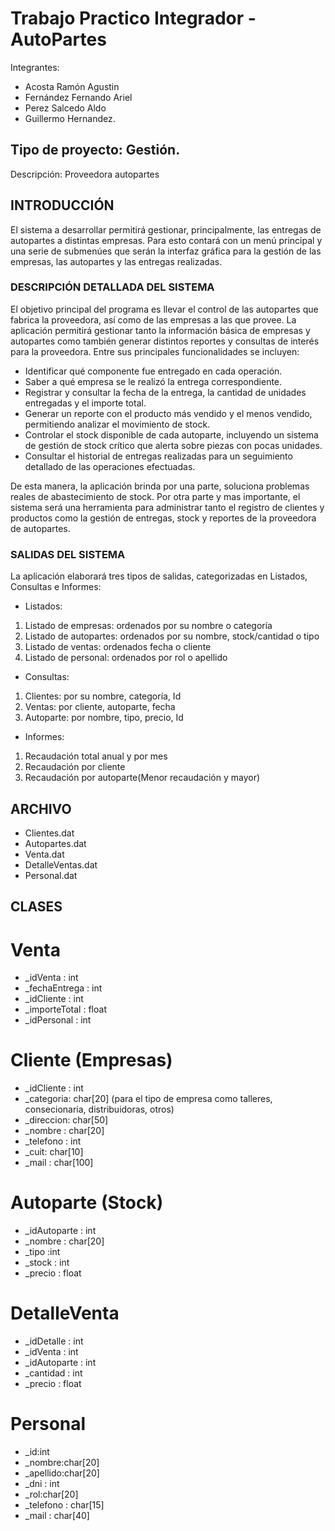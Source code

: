 # Trabajo Practico Integrador - AutoPartes

Integrantes:  
- Acosta Ramón Agustin 
- Fernández Fernando Ariel
- Perez Salcedo Aldo
- Guillermo Hernandez.

## Tipo de proyecto: Gestión.

Descripción: Proveedora autopartes
## INTRODUCCIÓN
El sistema a desarrollar permitirá gestionar, principalmente, las entregas de autopartes a distintas empresas. Para esto contará con un menú principal y una serie de submenúes que serán la interfaz gráfica para la gestión de las empresas, las autopartes y las entregas realizadas.

### DESCRIPCIÓN DETALLADA DEL SISTEMA
El objetivo principal del programa es llevar el control de las autopartes que fabrica la proveedora, así como de las empresas a las que provee.
La aplicación permitirá gestionar tanto la información básica de empresas y autopartes como también generar distintos reportes y consultas de interés para la proveedora.
Entre sus principales funcionalidades se incluyen:

- Identificar qué componente fue entregado en cada operación.
- Saber a qué empresa se le realizó la entrega correspondiente.
- Registrar y consultar la fecha de la entrega, la cantidad de unidades entregadas y el importe total.
- Generar un reporte con el producto más vendido y el menos vendido, permitiendo analizar el movimiento de stock.
- Controlar el stock disponible de cada autoparte, incluyendo un sistema de gestión de stock crítico que alerta sobre piezas con pocas unidades.
- Consultar el historial de entregas realizadas para un seguimiento detallado de las operaciones efectuadas.

De esta manera, la aplicación brinda por una parte, soluciona problemas reales de abastecimiento de stock. Por otra parte y mas importante, el sistema será una herramienta para  administrar tanto el registro de clientes y productos como la gestión de entregas, stock y reportes de la proveedora de autopartes.

### SALIDAS DEL SISTEMA
La aplicación elaborará tres tipos de salidas, categorizadas en Listados, Consultas e Informes:
-	Listados: 
1.	Listado de empresas: ordenados por su nombre o categoría
2.	Listado de autopartes: ordenados por su nombre, stock/cantidad o tipo
3.	Listado de ventas: ordenados fecha o cliente
4.	Listado de personal: ordenados por rol o apellido
   
-	Consultas: 
1.	Clientes:  por su nombre, categoría, Id
2.	Ventas: por cliente, autoparte, fecha
3.	 Autoparte: por nombre, tipo, precio, Id
   
-	Informes: 
1.	Recaudación total anual y por mes
2.	Recaudación por cliente
3.	Recaudación por autoparte(Menor recaudación y mayor)

## ARCHIVO
-	Clientes.dat
-	Autopartes.dat
-	Venta.dat
-	DetalleVentas.dat
-	Personal.dat

## CLASES

# Venta
-	_idVenta : int
-	_fechaEntrega : int 
-	_idCliente : int
-	_importeTotal : float
-	_idPersonal : int

# Cliente (Empresas)
-	_idCliente : int
-	_categoria: char[20] (para el tipo de empresa como talleres, consecionaria, distribuidoras, otros)
-	_direccion: char[50]
-	_nombre : char[20]
-	_telefono : int
-	_cuit: char[10]
-	_mail : char[100]

# Autoparte (Stock)
-	_idAutoparte : int
-	_nombre : char[20]
-	_tipo :int 
-	_stock : int
-	_precio : float

# DetalleVenta
-	_idDetalle : int
-	_idVenta : int
-	_idAutoparte : int
-	_cantidad : int
-	_precio : float
  
# Personal
-	_id:int
-	_nombre:char[20]
-	_apellido:char[20]
-	_dni : int
-	_rol:char[20]
-	_telefono : char[15]
-	_mail : char[40]
